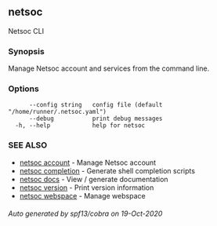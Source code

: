 ## netsoc

Netsoc CLI

### Synopsis

Manage Netsoc account and services from the command line.

### Options

```
      --config string   config file (default "/home/runner/.netsoc.yaml")
      --debug           print debug messages
  -h, --help            help for netsoc
```

### SEE ALSO

* [netsoc account](netsoc_account.md)	 - Manage Netsoc account
* [netsoc completion](netsoc_completion.md)	 - Generate shell completion scripts
* [netsoc docs](netsoc_docs.md)	 - View / generate documentation
* [netsoc version](netsoc_version.md)	 - Print version information
* [netsoc webspace](netsoc_webspace.md)	 - Manage webspace

###### Auto generated by spf13/cobra on 19-Oct-2020
